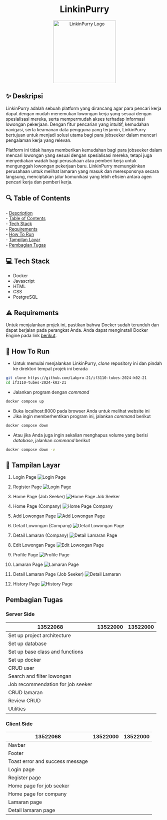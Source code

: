 <h1 align="center">
  LinkinPurry
</h1>

<p align="center">
  <img src="php/src/public/images/logo.webp" width="200" alt="LinkinPurry Logo" />
</p>


## ✨ Deskripsi
LinkinPurry adalah sebuah platform yang dirancang agar para pencari kerja dapat dengan mudah menemukan lowongan kerja yang sesuai dengan spesialisasi mereka, serta mempermudah akses terhadap informasi lowongan pekerjaan. Dengan fitur pencarian yang intuitif, kemudahan navigasi, serta keamanan data pengguna yang terjamin, LinkinPurry bertujuan untuk menjadi solusi utama bagi para jobseeker dalam mencari pengalaman kerja yang relevan.

Platform ini tidak hanya memberikan kemudahan bagi para jobseeker dalam mencari lowongan yang sesuai dengan spesialisasi mereka, tetapi juga menyediakan wadah bagi perusahaan atau pemberi kerja untuk mengunggah lowongan pekerjaan baru. LinkinPurry memungkinkan perusahaan untuk melihat lamaran yang masuk dan meresponsnya secara langsung, menciptakan jalur komunikasi yang lebih efisien antara agen pencari kerja dan pemberi kerja.

<h2 id="table-of-contents">🔍 Table of Contents</h2>
- <a href="#description">Description</a><br/>
- <a href="#table-of-contents">Table of Contents</a><br/>
- <a href="#tech-stack">Tech Stack</a><br/>
- <a href="#requirements">Requirements</a><br/>
- <a href="#how-to-run">How To Run</a><br/>
- <a href="#screenshots">Tampilan Layar</a><br/>
- <a href="#contributions">Pembagian Tugas</a><br/>

<h2 id="tech-stack">💻 Tech Stack</h2>

- Docker
- Javascript
- HTML
- CSS
- PostgreSQL

<h2 id="requirements">⚠️ Requirements</h2>

Untuk menjalankan projek ini, pastikan bahwa Docker sudah terunduh dan dapat berjalan pada perangkat Anda. Anda dapat menginstall Docker Engine pada link [berikut](https://docs.docker.com/engine/install/).

<h2 id="how-to-run">🏃 How To Run</h2>

- Untuk memulai menjalankan LinkinPurry, _clone_ repository ini dan pindah ke direktori tempat projek ini berada
```bash
git clone https://github.com/Labpro-21/if3110-tubes-2024-k02-21
cd if3110-tubes-2024-k02-21
```

- Jalankan program dengan _command_
```bash
docker compose up
```

- Buka localhost:8000 pada browser Anda untuk melihat website ini
- Jika ingin memberhentikan program ini, jalankan _command_ berikut
```bash
docker compose down
```
- Atau jika Anda juga ingin sekalian menghapus volume yang berisi _database_, jalankan _command_ berikut
```bash
docker compose down -v
```

<h2 id="screenshots">📱 Tampilan Layar</h2>

1. Login Page
![Login Page](/php/src/public/images/login.png)

2. Register Page
![Login Page](/php/src/public/images/register.png)

3. Home Page (Job Seeker)
![Home Page Job Seeker](/php/src/public/images/home-job-seeker.png)

4. Home Page (Company)
![Home Page Company](/php/src/public/images/home-company.png)

5. Add Lowongan Page
![Add Lowongan Page](/php/src/public/images/add-lowongan.png)

6. Detail Lowongan (Company)
![Detail Lowongan Page](/php/src/public/images/detail-lowongan-company.png)

7. Detail Lamaran (Company)
![Detail Lamaran Page](/php/src/public/images/detail-lamaran.png)

8. Edit Lowongan Page
![Edit Lowongan Page](/php/src/public/images/edit-lowongan.png)

9. Profile Page
![Profile Page](/php/src/public/images/profile.png)

10. Lamaran Page
![Lamaran Page](/php/src/public/images/lamaran.png)

11. Detail Lamaran Page (Job Seeker)
![Detail Lamaran](/php/src/public/images/detail-lamaran-js.png)

12. History Page
![History Page](/php/src/public/images/history.png)

<h2 id='contributions'>Pembagian Tugas</h2>
<h3>Server Side</h3>

| 13522068                                 | 13522000    | 13522000                |
| ---------------------------------------- | ----------- | ----------------------- |
| Set up project architecture              |             |                         |
| Set up database                          |             |                         |
| Set up base class and functions          |             |                         |
| Set up docker                            |             |                         |
| CRUD user                                |             |                         |
| Search and filter lowongan               |             |                         |
| Job recommendation for job seeker        |             |                         |
| CRUD lamaran                             |             |                         |
| Review CRUD                              |             |                         |
| Utilities                                |             |                         |

<h3>Client Side</h3>

| 13522068                                 | 13522000    | 13522000                |
| ---------------------------------------- | ----------- | ----------------------- |
| Navbar                                   |             |                         |
| Footer                                   |             |                         |
| Toast error and success message          |             |                         |
| Login page                               |             |                         |
| Register page                            |             |                         |
| Home page for job seeker                 |             |                         |
| Home page for company                    |             |                         |
| Lamaran page                             |             |                         |
| Detail lamaran page                      |             |                         |